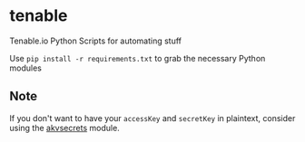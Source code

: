 # tenable

Tenable.io Python Scripts for automating stuff

Use `pip install -r requirements.txt` to grab the necessary Python modules  

## Note

If you don't want to have your `accessKey` and `secretKey` in plaintext, consider using the [akvsecrets](https://github.com/maurelius/azkvsecrets) module.
